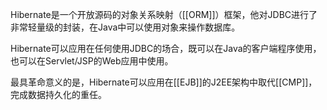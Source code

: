 Hibernate是一个开放源码的对象关系映射（[[ORM]]）框架，他对JDBC进行了非常轻量级的封装，在Java中可以使用对象来操作数据库。

Hibernate可以应用在任何使用JDBC的场合，既可以在Java的客户端程序使用，也可以在Servlet/JSP的Web应用中使用。

最具革命意义的是，Hibernate可以应用在[[EJB]]的J2EE架构中取代[[CMP]]，完成数据持久化的重任。

